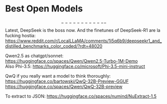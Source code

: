 # Best Open Models
$$------------$$
Latest, DeepSeek is the boss now. And the finetunes of DeepSeek-R1 are la fucking hostia:
https://www.reddit.com/r/LocalLLaMA/comments/1i5q6b9/deepseekr1_and_distilled_benchmarks_color_coded/?rdt=48020

Qwen2.5 as chatgpt/sonnet:
https://huggingface.co/spaces/Qwen/Qwen2.5-Turbo-1M-Demo  
Also Phi-3.5:
https://huggingface.co/microsoft/Phi-3.5-mini-instruct

QwQ if you really want a model to think thoroughly:  
https://huggingface.co/bartowski/QwQ-32B-Preview-GGUF  
https://huggingface.co/spaces/Qwen/QwQ-32B-preview

To extract to JSON:
https://huggingface.co/spaces/numind/NuExtract-1.5